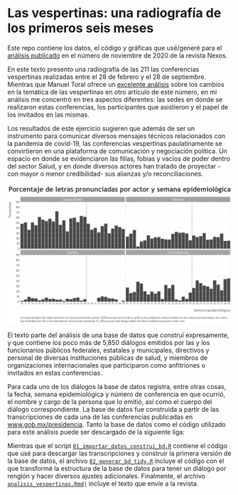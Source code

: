 # Las vespertinas: una radiografía de los primeros seis meses

Este repo contiene los datos, el código y gráficas que usé/generé para el [análisis publicado](https://www.nexos.com.mx/?p=50944) en el número de noviembre de 2020 de la revista Nexos.

En este texto presento una radiografía de las 211 las conferencias vespertinas realizadas entre el 28 de febrero y el 28 de septiembre. Mientras que Manuel Toral ofrece un [excelente análisis](https://www.nexos.com.mx/?p=51044) sobre los cambios en la temática de las vespertinas en otro artículo de este número, en mi análisis me concentró en tres aspectos diferentes: las sedes en donde se realizaron estas conferencias, los participantes que asistieron y el papel de los invitados en las mismas.

Los resultados de este ejercicio sugieren que además de ser un instrumento para comunicar diversos mensajes técnicos relacionados con la pandemia de covid-19, las conferencias vespertinas paulatinamente se convirtieron en una plataforma de comunicación y negociación política. Un espacio en donde se evidenciaron las filias, fobias y vacíos de poder dentro del sector Salud, y en donde diversos actores han tratado de proyectar -con mayor o menor credibilidad- sus alianzas y/o reconciliaciones.

![My image](https://github.com/segasi/nexos_analisis_vespertinas/blob/master/02_codigo/analisis_vespertinas_files/figure-docx/unnamed-chunk-12-1.png)

El texto parte del análisis de una base de datos que construí expresamente, y que contiene los poco más de 5,850 diálogos emitidos por las y los funcionarios públicos federales, estatales y municipales, directivos y personal de diversas instituciones públicas de salud, y miembros de organizaciones internacionales que participaron como anfitriones o invitados en estas conferencias.

Para cada uno de los diálogos la base de datos registra, entre otras cosas, la fecha, semana epidemiológica y número de conferencia en que ocurrió, el nombre y cargo de la persona que lo emitió, así como el cuerpo del diálogo correspondiente. La base de datos fue construida a partir de las transcripciones de cada una de las conferencias publicadas en www.gob.mx/presidencia. Tanto la base de datos como el código utilizado para este análisis puede ser descargado de la siguiente liga: 

Mientras que el script [`01_importar_datos_construi_bd.R`](https://github.com/segasi/nexos_analisis_vespertinas/blob/master/02_codigo/01_importar_datos_construi_bd.R) contiene el código que usé para descargar las transcripciones y construir la primera versión de la base de datos, el archivo [`02_generar_bd_tidy.R`](https://github.com/segasi/nexos_analisis_vespertinas/blob/master/02_codigo/02_generar_bd_tidy.R) incluye el código con el que transformé la estructura de la base de datos para tener un diálogo por renglón y hacer diversos ajustes adicionales. Finalmente, el archivo [`analisis_vespertinas.Rmd)`](https://github.com/segasi/nexos_analisis_vespertinas/blob/master/02_codigo/analisis_vespertinas.Rmd) incluye el texto que envíe a la revista. 
